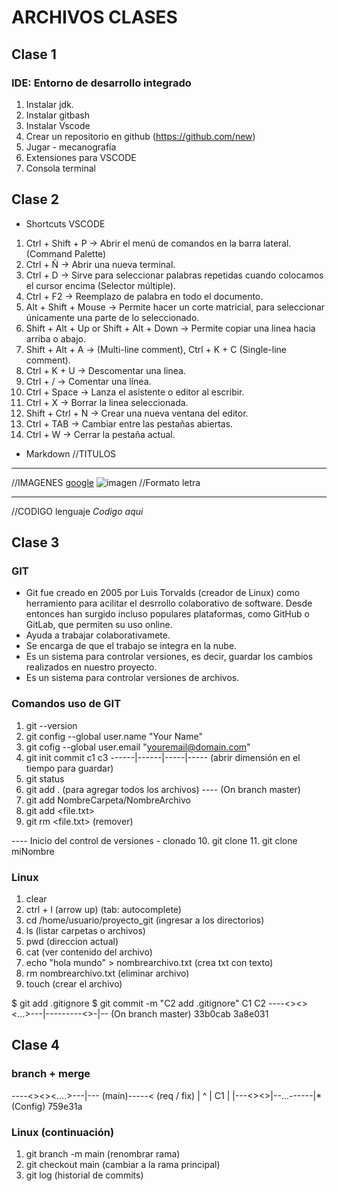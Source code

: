 # ARCHIVOS CLASES

## Clase 1

### IDE: Entorno de desarrollo integrado

1. Instalar jdk.
2. Instalar gitbash
3. Instalar Vscode
4. Crear un repositorio en github (<https://github.com/new>)
5. Jugar - mecanografía
6. Extensiones para VSCODE
7. Consola terminal

## Clase 2

* Shortcuts VSCODE

1. Ctrl + Shift + P -> Abrir el menú de comandos en la barra lateral. (Command Palette)
2. Ctrl + Ñ -> Abrir una nueva terminal.
3. Ctrl + D -> Sirve para seleccionar palabras repetidas cuando colocamos el cursor encima (Selector múltiple).
4. Ctrl + F2 -> Reemplazo de palabra en todo el documento.
5. Alt + Shift + Mouse -> Permite hacer un corte matricial, para seleccionar únicamente una parte de lo seleccionado.
6. Shift + Alt + Up or Shift + Alt + Down -> Permite copiar una linea hacia arriba o abajo.
7. Shift + Alt + A -> (Multi-line comment), Ctrl + K + C (Single-line comment).
8. Ctrl + K + U -> Descomentar una linea.
9. Ctrl + / -> Comentar una línea.
10. Ctrl + Space -> Lanza el asistente o editor al escribir.
11. Ctrl + X -> Borrar la linea seleccionada.
12. Shift + Ctrl + N -> Crear una nueva ventana del editor.
13. Ctrl + TAB -> Cambiar entre las pestañas abiertas.
14. Ctrl + W -> Cerrar la pestaña actual.

* Markdown
//TITULOS
<!-- 
# titulo 1
## titulo 2
### titulo 3
#### titulo 4
##### titulo 5 
-->
***
//IMAGENES
[google](URL)
![imagen](ruta/de/la/imagen)
//Formato letra
<!-- 
**negrita**
__negrita__
***Negrita y cursiva***
___Negrita y cursiva___ 
-->

***
//CODIGO
lenguaje
_Codigo aqui_

## Clase 3

### GIT

* Git fue creado en 2005 por Luis Torvalds (creador de Linux) como herramiento para acilitar el desrrollo colaborativo de software. Desde entonces han surgido incluso populares plataformas, como GitHub o GitLab, que permiten su uso online.
* Ayuda a trabajar colaborativamete.
* Se encarga de que el trabajo se integra en la nube.
* Es un sistema para controlar versiones, es decir, guardar los cambios realizados en nuestro proyecto.
* Es un sistema para controlar versiones de archivos.

### Comandos uso de GIT

1. git --version
2. git config --global user.name "Your Name"  
3. git cofig --global user.email "<youremail@domain.com>"
4. git init
    commit   c1    c3
------|------|-----|----- (abrir dimensión en el tiempo para guardar)
5. git status
6. git add . (para agregar todos los archivos)
---- (On branch master)
7. git add NombreCarpeta/NombreArchivo
8. git add <file.txt>
9. git rm <file.txt> (remover)

---- Inicio del control de versiones - clonado
10. git clone <URL del repositorio>
11. git clone <URL del repositorio> miNombre

### Linux

1. clear
2. ctrl + l     (arrow up) (tab: autocomplete)
3. cd /home/usuario/proyecto_git (ingresar a los directorios)
4. ls          (listar carpetas o archivos)
5. pwd  (direccion actual)
6. cat (ver contenido del archivo)
7. echo "hola mundo" > nombrearchivo.txt (crea txt con texto)
8. rm nombrearchivo.txt (eliminar archivo)
9. touch  (crear el archivo)

$ git add .gitignore
$ git commit -m "C2 add .gitignore"
                C1           C2
----<><><...>---|---------<>-|-- (On branch master)
              33b0cab      3a8e031

## Clase 4

### branch + merge

----<><><....>---|---              (main)-----< (req / fix)
                 |                   ^
                 |       C1          |
                 |---<><>|--...------|*(Config)
                        759e31a

### Linux (continuación)

1. git branch -m main (renombrar rama)
2. git checkout main (cambiar a la rama principal)
3. git log (historial de commits)
